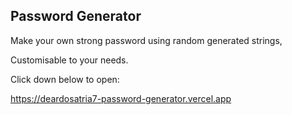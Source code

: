 ## Password Generator

Make your own strong password using random generated strings,

Customisable to your needs.

Click down below to open:

<a href="https://deardosatria7-password-generator.vercel.app" target="_blank">https://deardosatria7-password-generator.vercel.app</a>
